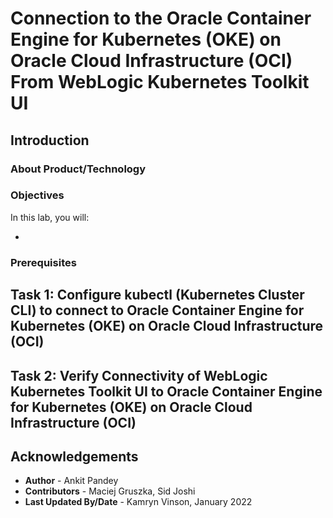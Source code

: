 # Connection to the Oracle Container Engine for Kubernetes (OKE) on Oracle Cloud Infrastructure (OCI) From WebLogic Kubernetes Toolkit UI

## Introduction



### About Product/Technology



### Objectives

In this lab, you will:

* 

### Prerequisites



## Task 1: Configure kubectl (Kubernetes Cluster CLI) to connect to Oracle Container Engine for Kubernetes (OKE) on Oracle Cloud Infrastructure (OCI)

## Task 2: Verify Connectivity of WebLogic Kubernetes Toolkit UI to Oracle Container Engine for Kubernetes (OKE) on Oracle Cloud Infrastructure (OCI)


## Acknowledgements

* **Author** -  Ankit Pandey
* **Contributors** - Maciej Gruszka, Sid Joshi
* **Last Updated By/Date** - Kamryn Vinson, January 2022